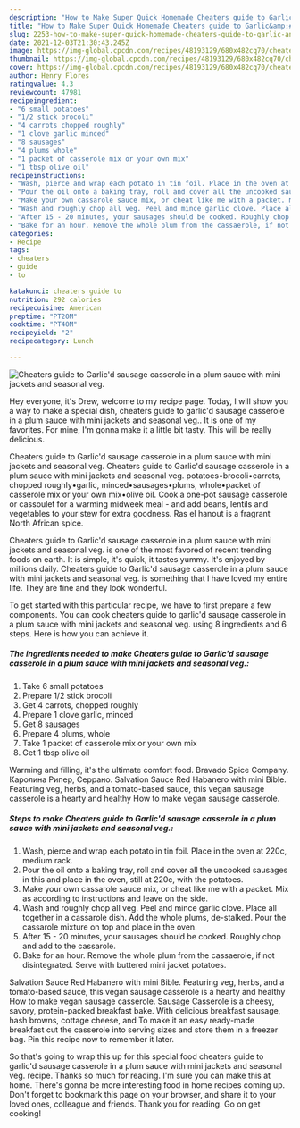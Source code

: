 ```yaml
---
description: "How to Make Super Quick Homemade Cheaters guide to Garlic&amp;#39;d sausage casserole in a plum sauce with mini jackets and seasonal veg."
title: "How to Make Super Quick Homemade Cheaters guide to Garlic&amp;#39;d sausage casserole in a plum sauce with mini jackets and seasonal veg."
slug: 2253-how-to-make-super-quick-homemade-cheaters-guide-to-garlic-and-39-d-sausage-casserole-in-a-plum-sauce-with-mini-jackets-and-seasonal-veg
date: 2021-12-03T21:30:43.245Z
image: https://img-global.cpcdn.com/recipes/48193129/680x482cq70/cheaters-guide-to-garlicd-sausage-casserole-in-a-plum-sauce-with-mini-jackets-and-seasonal-veg-recipe-main-photo.jpg
thumbnail: https://img-global.cpcdn.com/recipes/48193129/680x482cq70/cheaters-guide-to-garlicd-sausage-casserole-in-a-plum-sauce-with-mini-jackets-and-seasonal-veg-recipe-main-photo.jpg
cover: https://img-global.cpcdn.com/recipes/48193129/680x482cq70/cheaters-guide-to-garlicd-sausage-casserole-in-a-plum-sauce-with-mini-jackets-and-seasonal-veg-recipe-main-photo.jpg
author: Henry Flores
ratingvalue: 4.3
reviewcount: 47981
recipeingredient:
- "6 small potatoes"
- "1/2 stick brocoli"
- "4 carrots chopped roughly"
- "1 clove garlic minced"
- "8 sausages"
- "4 plums whole"
- "1 packet of casserole mix or your own mix"
- "1 tbsp olive oil"
recipeinstructions:
- "Wash, pierce and wrap each potato in tin foil. Place in the oven at 220c, medium rack."
- "Pour the oil onto a baking tray, roll and cover all the uncooked sausages in this and place in the oven, still at 220c, with the potatoes."
- "Make your own cassarole sauce mix, or cheat like me with a packet. Mix as according to instructions and leave on the side."
- "Wash and roughly chop all veg. Peel and mince garlic clove. Place all together in a cassarole dish. Add the whole plums, de-stalked. Pour the cassarole mixture on top and place in the oven."
- "After 15 - 20 minutes, your sausages should be cooked. Roughly chop and add to the cassarole."
- "Bake for an hour. Remove the whole plum from the cassaerole, if not disintegrated. Serve with buttered mini jacket potatoes."
categories:
- Recipe
tags:
- cheaters
- guide
- to

katakunci: cheaters guide to 
nutrition: 292 calories
recipecuisine: American
preptime: "PT20M"
cooktime: "PT40M"
recipeyield: "2"
recipecategory: Lunch

---
```



![Cheaters guide to Garlic&#39;d sausage casserole in a plum sauce with mini jackets and seasonal veg.](https://img-global.cpcdn.com/recipes/48193129/680x482cq70/cheaters-guide-to-garlicd-sausage-casserole-in-a-plum-sauce-with-mini-jackets-and-seasonal-veg-recipe-main-photo.jpg)

Hey everyone, it's Drew, welcome to my recipe page. Today, I will show you a way to make a special dish, cheaters guide to garlic&#39;d sausage casserole in a plum sauce with mini jackets and seasonal veg.. It is one of my favorites. For mine, I'm gonna make it a little bit tasty. This will be really delicious.

Cheaters guide to Garlic&#39;d sausage casserole in a plum sauce with mini jackets and seasonal veg. Cheaters guide to Garlic&#39;d sausage casserole in a plum sauce with mini jackets and seasonal veg. potatoes•brocoli•carrots, chopped roughly•garlic, minced•sausages•plums, whole•packet of casserole mix or your own mix•olive oil. Cook a one-pot sausage casserole or cassoulet for a warming midweek meal - and add beans, lentils and vegetables to your stew for extra goodness. Ras el hanout is a fragrant North African spice.

Cheaters guide to Garlic&#39;d sausage casserole in a plum sauce with mini jackets and seasonal veg. is one of the most favored of recent trending foods on earth. It is simple, it's quick, it tastes yummy. It's enjoyed by millions daily. Cheaters guide to Garlic&#39;d sausage casserole in a plum sauce with mini jackets and seasonal veg. is something that I have loved my entire life. They are fine and they look wonderful.


To get started with this particular recipe, we have to first prepare a few components. You can cook cheaters guide to garlic&#39;d sausage casserole in a plum sauce with mini jackets and seasonal veg. using 8 ingredients and 6 steps. Here is how you can achieve it.

<!--inarticleads1-->

##### The ingredients needed to make Cheaters guide to Garlic&#39;d sausage casserole in a plum sauce with mini jackets and seasonal veg.:

1. Take 6 small potatoes
1. Prepare 1/2 stick brocoli
1. Get 4 carrots, chopped roughly
1. Prepare 1 clove garlic, minced
1. Get 8 sausages
1. Prepare 4 plums, whole
1. Take 1 packet of casserole mix or your own mix
1. Get 1 tbsp olive oil


Warming and filling, it&#39;s the ultimate comfort food. Bravado Spice Company. Каролина Рипер, Серрано. Salvation Sauce Red Habanero with mini Bible. Featuring veg, herbs, and a tomato-based sauce, this vegan sausage casserole is a hearty and healthy How to make vegan sausage casserole. 

<!--inarticleads2-->

##### Steps to make Cheaters guide to Garlic&#39;d sausage casserole in a plum sauce with mini jackets and seasonal veg.:

1. Wash, pierce and wrap each potato in tin foil. Place in the oven at 220c, medium rack.
1. Pour the oil onto a baking tray, roll and cover all the uncooked sausages in this and place in the oven, still at 220c, with the potatoes.
1. Make your own cassarole sauce mix, or cheat like me with a packet. Mix as according to instructions and leave on the side.
1. Wash and roughly chop all veg. Peel and mince garlic clove. Place all together in a cassarole dish. Add the whole plums, de-stalked. Pour the cassarole mixture on top and place in the oven.
1. After 15 - 20 minutes, your sausages should be cooked. Roughly chop and add to the cassarole.
1. Bake for an hour. Remove the whole plum from the cassaerole, if not disintegrated. Serve with buttered mini jacket potatoes.


Salvation Sauce Red Habanero with mini Bible. Featuring veg, herbs, and a tomato-based sauce, this vegan sausage casserole is a hearty and healthy How to make vegan sausage casserole. Sausage Casserole is a cheesy, savory, protein-packed breakfast bake. With delicious breakfast sausage, hash browns, cottage cheese, and To make it an easy ready-made breakfast cut the casserole into serving sizes and store them in a freezer bag. Pin this recipe now to remember it later. 

So that's going to wrap this up for this special food cheaters guide to garlic&#39;d sausage casserole in a plum sauce with mini jackets and seasonal veg. recipe. Thanks so much for reading. I'm sure you can make this at home. There's gonna be more interesting food in home recipes coming up. Don't forget to bookmark this page on your browser, and share it to your loved ones, colleague and friends. Thank you for reading. Go on get cooking!
